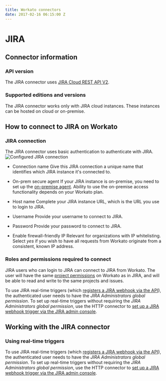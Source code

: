 ```yaml
---
title: Workato connectors
date: 2017-02-16 06:15:00 Z
---
```


# JIRA

## Connector information

### API version
The JIRA connector uses [JIRA Cloud REST API V2](https://docs.atlassian.com/jira/REST/cloud/).

### Supported editions and versions
The JIRA connector works only with JIRA cloud instances. These instances can be hosted on cloud or on-premise.

## How to connect to JIRA on Workato

### JIRA connection
The JIRA connector uses basic authentication to authenticate with JIRA.
![Configured JIRA connection](/_uploads/configured_jira_connection.png)
- Connection name
  Give this JIRA connection a unique name that identifies which JIRA instance it's connected to.

- On-prem secure agent
  If your JIRA instance is on-premise, you need to set up the [on-premise agent](https://www.workato.com/secure_agents). Ability to use the on-premise access functionality depends on your Workato plan.

- Host name
  Complete your JIRA instance URL, which is the URL you use to login to JIRA.

- Username
  Provide your username to connect to JIRA.

- Password
  Provide your password to connect to JIRA.

- Enable firewall-friendly IP
  Relevant for organizations with IP whitelisting. Select *yes* if you wish to have all requests from Workato originate from a consistent, known IP address.

### Roles and permissions required to connect
JIRA users who can login to JIRA can connect to JIRA from Workato. The user will have the same [project permissions](https://confluence.atlassian.com/adminjiracloud/managing-project-permissions-776636362.html) on Workato as in JIRA, and will be able to read and write to the same projects and issues.

To use JIRA real-time triggers (which [registers a JIRA webhook via the API](https://developer.atlassian.com/jiradev/jira-apis/webhooks#Webhooks-Registeringawebhook)), the authenticated user needs to have the *JIRA Administrators global permission*. To set up real-time triggers without requiring the *JIRA Administrators global permission*, use the HTTP connector to [set up a JIRA webhook trigger via the JIRA admin console](https://developer.atlassian.com/jiradev/jira-apis/webhooks#Webhooks-jiraadmin).

## Working with the JIRA connector
### Using real-time triggers
To use JIRA real-time triggers (which [registers a JIRA webhook via the API](https://developer.atlassian.com/jiradev/jira-apis/webhooks#Webhooks-Registeringawebhook)), the authenticated user needs to have the *JIRA Administrators global permission*. To set up real-time triggers without requiring the *JIRA Administrators global permission*, use the HTTP connector to [set up a JIRA webhook trigger via the JIRA admin console](https://developer.atlassian.com/jiradev/jira-apis/webhooks#Webhooks-jiraadmin).